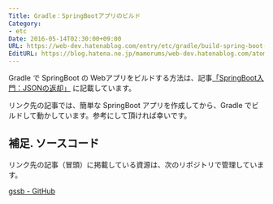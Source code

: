 ```yaml
---
Title: Gradle：SpringBootアプリのビルド
Category:
- etc
Date: 2016-05-14T02:30:00+09:00
URL: https://web-dev.hatenablog.com/entry/etc/gradle/build-spring-boot-app
EditURL: https://blog.hatena.ne.jp/mamorums/web-dev.hatenablog.com/atom/entry/10328749687179308141
---
```


Gradle で SpringBoot の Webアプリをビルドする方法は、記事[「SpringBoot入門：JSONの返却」](/entry/spring-boot/intro/response-json)  に記載しています。

リンク先の記事では、簡単な SpringBoot アプリを作成してから、Gradle でビルドして動かしています。参考にして頂ければ幸いです。


## 補足. ソースコード
リンク先の記事（冒頭）に掲載している資源は、次のリポジトリで管理しています。

[gssb - GitHub](https://github.com/mamorum/blog/tree/master/code/gssb)
